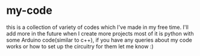 # my-code
this is a collection of variety of codes which I've made in my free time. I'll add more in the future when I create more projects
most of it is python with some Arduino code(similar to c++), if you have any queries about my code works or how to set up the circuitry for them let me know :)
